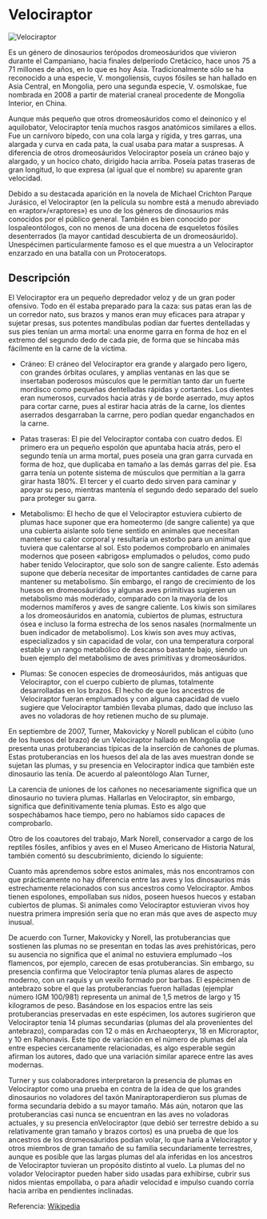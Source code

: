 # Velociraptor

![Velociraptor](https://encrypted-tbn0.gstatic.com/images?q=tbn%3AANd9GcSOVUkX2KNhoHHy3knaVaKIxy6x6jd0vWkDewoyf5vd2j6sMPXr)

Es un género de dinosaurios terópodos dromeosáuridos que vivieron durante el Campaniano, hacia finales delperíodo Cretácico, hace unos 75 a 71 millones de años, en lo que es hoy Asia. Tradicionalmente sólo se ha reconocido a una especie, V. mongoliensis, cuyos fósiles se han hallado en Asia Central, en Mongolia, pero una segunda especie, V. osmolskae, fue nombrada en 2008 a partir de material craneal procedente de Mongolia Interior, en China.

Aunque más pequeño que otros dromeosáuridos como el deinonico y el aquilobator, Velociraptor tenía muchos rasgos anatómicos similares a ellos. Fue un carnívoro bípedo, con una cola larga y rígida, y tres garras, una alargada y curva en cada pata, la cual usaba para matar a suspresas. A diferencia de otros dromeosáuridos Velociraptor poseía un cráneo bajo y alargado, y un hocico chato, dirigido hacia arriba. Poseía patas traseras de gran longitud, lo que expresa (al igual que el nombre) su aparente gran velocidad.

Debido a su destacada aparición en la novela de Michael Crichton Parque Jurásico, el Velociraptor (en la película su nombre está a menudo abreviado en «raptor»/«raptores») es uno de los géneros de dinosaurios más conocidos por el público general. También es bien conocido por lospaleontólogos, con no menos de una docena de esqueletos fósiles desenterrados (la mayor cantidad descubierta de un dromeosáurido). Unespécimen particularmente famoso es el que muestra a un Velociraptor enzarzado en una batalla con un Protoceratops.

## Descripción

El Velociraptor era un pequeño depredador veloz y de un gran poder ofensivo. Todo en él estaba preparado para la caza: sus patas eran las de un corredor nato, sus brazos y manos eran muy eficaces para atrapar y sujetar presas, sus potentes mandíbulas podían dar fuertes dentelladas y sus pies tenían un arma mortal: una enorme garra en forma de hoz en el extremo del segundo dedo de cada pie, de forma que se hincaba más fácilmente en la carne de la víctima.

- Cráneo: El cráneo del Velociraptor era grande y alargado pero ligero, con grandes órbitas oculares, y amplias ventanas en las que se insertaban poderosos músculos que le permitían tanto dar un fuerte mordisco como pequeñas dentelladas rápidas y cortantes. Los dientes eran numerosos, curvados hacia atrás y de borde aserrado, muy aptos para cortar carne, pues al estirar hacia atrás de la carne, los dientes aserrados desgarraban la carrne, pero podían quedar enganchados en la carne.

- Patas traseras: El pie del Velociraptor contaba con cuatro dedos. El primero era un pequeño espolón que apuntaba hacia atrás, pero el segundo tenía un arma mortal, pues poseía una gran garra curvada en forma de hoz, que duplicaba en tamaño a las demás garras del pie. Esa garra tenía un potente sistema de músculos que permitían a la garra girar hasta 180%. El tercer y el cuarto dedo sirven para caminar y apoyar su peso, mientras mantenía el segundo dedo separado del suelo para proteger su garra.
- Metabolismo: El hecho de que el Velociraptor estuviera cubierto de plumas hace suponer que era homeotermo (de sangre caliente) ya que una cubierta aislante solo tiene sentido en animales que necesitan mantener su calor corporal y resultaría un estorbo para un animal que tuviera que calentarse al sol. Esto podemos comprobarlo en animales modernos que poseen «abrigos» emplumados o peludos, como pudo haber tenido Velociraptor, que solo son de sangre caliente. Esto además supone que debería necesitar de importantes cantidades de carne para mantener su metabolismo. Sin embargo, el rango de crecimiento de los huesos en dromeosáuridos y algunas aves primitivas sugieren un metabolismo más moderado, comparado con la mayoría de los modernos mamíferos y aves de sangre caliente. Los kiwis son similares a los dromeosáuridos en anatomía, cubiertos de plumas, estructura ósea e incluso la forma estrecha de los senos nasales (normalmente un buen indicador de metabolismo). Los kiwis son aves muy activas, especializados y sin capacidad de volar, con una temperatura corporal estable y un rango metabólico de descanso bastante bajo, siendo un buen ejemplo del metabolismo de aves primitivas y dromeosáuridos.
- Plumas: Se conocen especies de dromeosáuridos, más antiguas que Velociraptor, con el cuerpo cubierto de plumas, totalmente desarrolladas en los brazos. El hecho de que los ancestros de Velociraptor fueran emplumados y con alguna capacidad de vuelo sugiere que Velociraptor también llevaba plumas, dado que incluso las aves no voladoras de hoy retienen mucho de su plumaje.

En septiembre de 2007, Turner, Makovicky y Norell publican el cúbito (uno de los huesos del brazo) de un Velociraptor hallado en Mongolia que presenta unas protuberancias típicas de la inserción de cañones de plumas. Estas protuberancias en los huesos del ala de las aves muestran donde se sujetan las plumas, y su presencia en Velociraptor indica que también este dinosaurio las tenía. De acuerdo al paleontólogo Alan Turner,

La carencia de uniones de los cañones no necesariamente significa que un dinosaurio no tuviera plumas. Hallarlas en Velociraptor, sin embargo, significa que definitivamente tenía plumas. Esto es algo que sospechábamos hace tiempo, pero no habíamos sido capaces de comprobarlo.

Otro de los coautores del trabajo, Mark Norell, conservador a cargo de los reptiles fósiles, anfibios y aves en el Museo Americano de Historia Natural, también comentó su descubrimiento, diciendo lo siguiente:

Cuanto más aprendemos sobre estos animales, más nos encontramos con que prácticamente no hay diferencia entre las aves y los ​​dinosaurios más estrechamente relacionados con sus ancestros como Velociraptor. Ambos tienen espolones, empollaban sus nidos, poseen huesos huecos y estaban cubiertos de plumas. Si animales como Velociraptor estuvieran vivos hoy nuestra primera impresión sería que no eran más que aves de aspecto muy inusual.

De acuerdo con Turner, Makovicky y Norell, las protuberancias que sostienen las plumas no se presentan en todas las aves prehistóricas, pero su ausencia no significa que el animal no estuviera emplumado –los flamencos, por ejemplo, carecen de esas protuberancias. Sin embargo, su presencia confirma que Velociraptor tenía plumas alares de aspecto moderno, con un raquis y un vexilo formado por barbas. El espécimen de antebrazo sobre el que las protuberancias fueron halladas (ejemplar número IGM 100/981) representa un animal de 1,5 metros de largo y 15 kilogramos de peso. Basándose en los espacios entre las seis protuberancias preservadas en este espécimen, los autores sugirieron que Velociraptor tenía 14 plumas secundarias (plumas del ala provenientes del antebrazo), comparadas con 12 o más en Archaeopteryx, 18 en Microraptor, y 10 en Rahonavis. Este tipo de variación en el número de plumas del ala entre especies cercanamente relacionadas, es algo esperable según afirman los autores, dado que una variación similar aparece entre las aves modernas.

Turner y sus colaboradores interpretaron la presencia de plumas en Velociraptor como una prueba en contra de la idea de que los grandes dinosaurios no voladores del taxón Maniraptoraperdieron sus plumas de forma secundaria debido a su mayor tamaño. Más aún, notaron que las protuberancias casi nunca se encuentran en las aves no voladoras actuales, y su presencia enVelociraptor (que debió ser terrestre debido a su relativamente gran tamaño y brazos cortos) es una prueba de que los ancestros de los dromeosáuridos podían volar, lo que haría a Velociraptor y otros miembros de gran tamaño de su familia secundariamente terrestres, aunque es posible que las largas plumas del ala inferidas en los ancestros de Velociraptor tuvieran un propósito distinto al vuelo. La plumas del no volador Velociraptor pueden haber sido usadas para exhibirse, cubrir sus nidos mientas empollaba, o para añadir velocidad e impulso cuando corría hacia arriba en pendientes inclinadas.

Referencia: [Wikipedia](https://es.wikipedia.org/wiki/Velociraptor)
